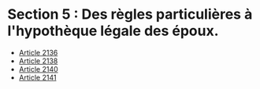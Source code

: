 # Section 5 : Des règles particulières à l'hypothèque légale des époux.

- [Article 2136](article-2136.md)
- [Article 2138](article-2138.md)
- [Article 2140](article-2140.md)
- [Article 2141](article-2141.md)
